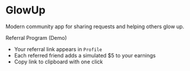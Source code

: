 GlowUp
=====

Modern community app for sharing requests and helping others glow up.


Referral Program (Demo)
- Your referral link appears in `Profile`
- Each referred friend adds a simulated $5 to your earnings
- Copy link to clipboard with one click
